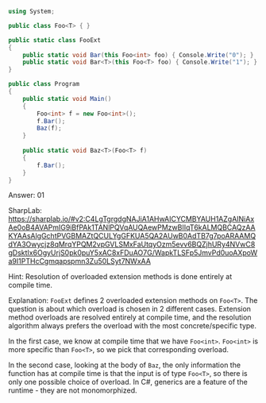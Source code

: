 ```cs
using System;

public class Foo<T> { }

public static class FooExt
{
    public static void Bar(this Foo<int> foo) { Console.Write("0"); }
    public static void Bar<T>(this Foo<T> foo) { Console.Write("1"); }
}

public class Program
{
    public static void Main()
    {
        Foo<int> f = new Foo<int>();
        f.Bar();
        Baz(f);
    }
        
    public static void Baz<T>(Foo<T> f)
    {
        f.Bar();
    }
}
```

Answer: 01

SharpLab: https://sharplab.io/#v2:C4LgTgrgdgNAJiA1AHwAICYCMBYAUH1AZgAINiAxAe0oB4AVAPmIG9iBfPAk1TANlPQVqAUQAewPMzwBIIqT6kALMQBCAQzAAKYAAsAlgGchtPVGBMAZtQCULYgGFKUA5QA2AUwB0AdTB7g7poARAAMQdYA3Owycjz8qMrqYPQM2vpGVLSMxFaUtqyOzm5evv6BQZjhURy4NVwC8gDsktIx6OgyUrjS0pk0puY5xAC8xFDuAO7G/WapkTLSFp5JmvPd0uoAXpoWa9I1PTHcCgmqapspmn3Zu50LSyt7NWxAA

Hint:
Resolution of overloaded extension methods is done entirely at compile time.

Explanation:
<code>FooExt</code> defines 2 overloaded extension methods on <code>Foo&lt;T&gt;</code>. The question is about which overload is chosen in 2 different cases. Extension method overloads are resolved entirely at compile time, and the resolution algorithm always prefers the overload with the most concrete/specific type. 

In the first case, we know at compile time that we have <code>Foo&lt;int&gt;</code>. <code>Foo&lt;int&gt;</code> is more specific than <code>Foo&lt;T&gt;</code>, so we pick that corresponding overload.

In the second case, looking at the body of <code>Baz</code>, the only information the function has at compile time is that the input is of type <code>Foo&lt;T&gt;</code>, so there is only one possible choice of overload. In C#, generics are a feature of the runtime - they are not monomorphized.